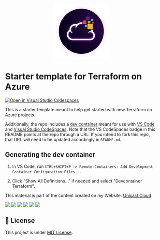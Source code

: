 <p align="center">
<img src="assets/images/unicast_logo.png">
</p>

# Starter template for Terraform on Azure

[![Open in Visual Studio Codespaces](https://img.shields.io/endpoint?style=social&url=https%3A%2F%2Faka.ms%2Fvso-badge)](https://online.visualstudio.com/environments/new?name=devcontainer-terraform&repo=asilvajunior/devcontainer-terraform)

This is a starter template meant to help get started with new Terraform on Azure projects.

Additionally, the repo includes a [dev container](https://code.visualstudio.com/docs/remote/containers) meant for use with [VS Code](https://code.visualstudio.com/) and [Visual Studio CodeSpaces](https://visualstudio.microsoft.com/services/visual-studio-codespaces/). Note that the VS CodeSpaces badge in this README points at the repo through a URL. If you intend to fork this repo, that URL will need to be updated accordingly in `README.md`.

## Generating the dev container

1. In VS Code, run `CTRL+SHIFT+P -> Remote-Containers: Add Development Container Configuration Files...`.

2. Click "Show All Definitions..." if needed and select "Devcontainer Terraform".

This material is part of the content created on my Website: [Unicast Cloud](https://unicast.com.br/)

<div> 
  <a href="https://www.linkedin.com/in/antoniocarlosjr" target="_blank"><img src="https://img.shields.io/badge/-LinkedIn-%230077B5?style=fflat&logo=linkedin&logoColor=white" target="_blank"></a>
  <a href="http://www.unicastlab.com.br/" target="_blank"><img src="https://img.shields.io/badge/-Website%2fBlog-blue?style=flat&logo=website&logoColor=white&link="_blank"></a> 
  <a href="https://mvp.microsoft.com/en-us/PublicProfile/5004987?fullName=Antonio%20Carlos%20da%20Silva%20Junior" target="_blank"><img src="https://img.shields.io/badge/-MVP%20Profile-blue?style=flat&logo=website&logoColor=white&link="_blank"></a> 
  <a href="https://discord.gg/S6zFKGA7hg" target="_blank"><img src="https://img.shields.io/badge/Discord-7289DA?style=flat&logo=discord&logoColor=white" target="_blank"></a> 
  <a href= "https://www.youtube.com/channel/UCYpdjQbbkBQpDWI1rapkVUA" target="_blank"><img src="https://img.shields.io/badge/YouTube-FF0000?style=flat&logo=youtube&logoColor=white" target="_blank"></a>
  <a href="https://www.instagram.com/unicastlab/" target="_blank"><img src="https://img.shields.io/badge/Instagram-E4405F?style=flat&logo=instagram&logoColor=white" target="_blank"></a>
</div>

## 📝 License

This project is under [MIT License](./LICENSE).